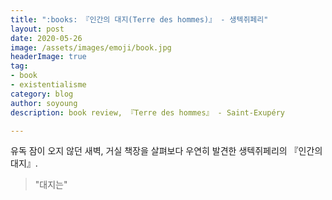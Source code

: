 ```yaml
---
title: ":books: 『인간의 대지(Terre des hommes)』 - 생텍쥐페리"
layout: post
date: 2020-05-26
image: /assets/images/emoji/book.jpg
headerImage: true
tag:
- book
- existentialisme
category: blog
author: soyoung
description: book review, 『Terre des hommes』 - Saint-Exupéry

---
```


유독 잠이 오지 않던 새벽, 거실 책장을 살펴보다 우연히 발견한 생텍쥐페리의 『인간의 대지』.

> "대지는"
